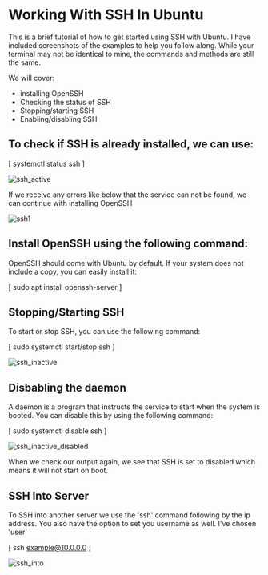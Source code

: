 # Working With SSH In Ubuntu
This is a brief tutorial of how to get started using SSH with Ubuntu. 
I have included screenshots of the examples to help you follow along. 
While your terminal may not be identical to mine, the commands and methods are still the same.

We will cover:
- installing OpenSSH
- Checking the status of SSH
- Stopping/starting SSH
- Enabling/disabling SSH

## To check if SSH is already installed, we can use:

[ systemctl status ssh ] 

![ssh_active](https://user-images.githubusercontent.com/55526410/120088238-a33cfd80-c0bc-11eb-987c-c7475833ec72.png)

If we receive any errors like below that the service can not be found, we can continue with installing OpenSSH

![ssh1](https://user-images.githubusercontent.com/55526410/120088106-98ce3400-c0bb-11eb-9d68-ab18fdfb64a1.png)


## Install OpenSSH using the following command:

OpenSSH should come with Ubuntu by default. If your system does not include a copy, you can easily install it:

[ sudo apt install openssh-server ]

## Stopping/Starting SSH

To start or stop SSH, you can use the following command:

[ sudo systemctl start/stop ssh ]

![ssh_inactive](https://user-images.githubusercontent.com/55526410/120088120-a7b4e680-c0bb-11eb-9110-9f39f3b00f6b.png)

## Disbabling the daemon

A daemon is a program that instructs the service to start when the system is booted. You can disable this by using the following command:

[ sudo systemctl disable ssh ]


![ssh_inactive_disabled](https://user-images.githubusercontent.com/55526410/120088121-a7b4e680-c0bb-11eb-8726-6446b709d82d.png)

When we check our output again, we see that SSH is set to disabled which means it will not start on boot. 

## SSH Into Server

To SSH into another server we use the 'ssh' command following by the ip address. You also have the option to set you username as well. I've chosen 'user'

[ ssh example@10.0.0.0 ]

![ssh_into](https://user-images.githubusercontent.com/55526410/120088472-c9639d00-c0be-11eb-809c-7a344ba17dda.png)







